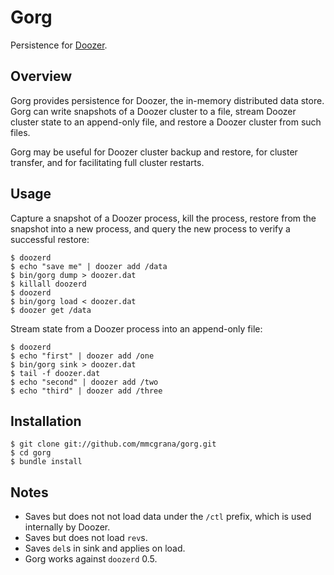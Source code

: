 # Gorg

Persistence for [Doozer](https://github.com/ha/doozerd).


## Overview

Gorg provides persistence for Doozer, the in-memory distributed data store. Gorg can write snapshots of a Doozer cluster to a file, stream Doozer cluster state to an append-only file, and restore a Doozer cluster from such files.

Gorg may be useful for Doozer cluster backup and restore, for cluster transfer, and for facilitating full cluster restarts.


## Usage

Capture a snapshot of a Doozer process, kill the process, restore from the snapshot into a new process, and query the new process to verify a successful restore:

    $ doozerd
    $ echo "save me" | doozer add /data
    $ bin/gorg dump > doozer.dat
    $ killall doozerd
    $ doozerd
    $ bin/gorg load < doozer.dat
    $ doozer get /data

Stream state from a Doozer process into an append-only file:

    $ doozerd
    $ echo "first" | doozer add /one
    $ bin/gorg sink > doozer.dat
    $ tail -f doozer.dat
    $ echo "second" | doozer add /two
    $ echo "third" | doozer add /three


## Installation

    $ git clone git://github.com/mmcgrana/gorg.git
    $ cd gorg
    $ bundle install


## Notes

* Saves but does not not load data under the `/ctl` prefix, which is used internally by Doozer.
* Saves but does not load `rev`s.
* Saves `del`s in sink and applies on load.
* Gorg works against `doozerd` 0.5.
